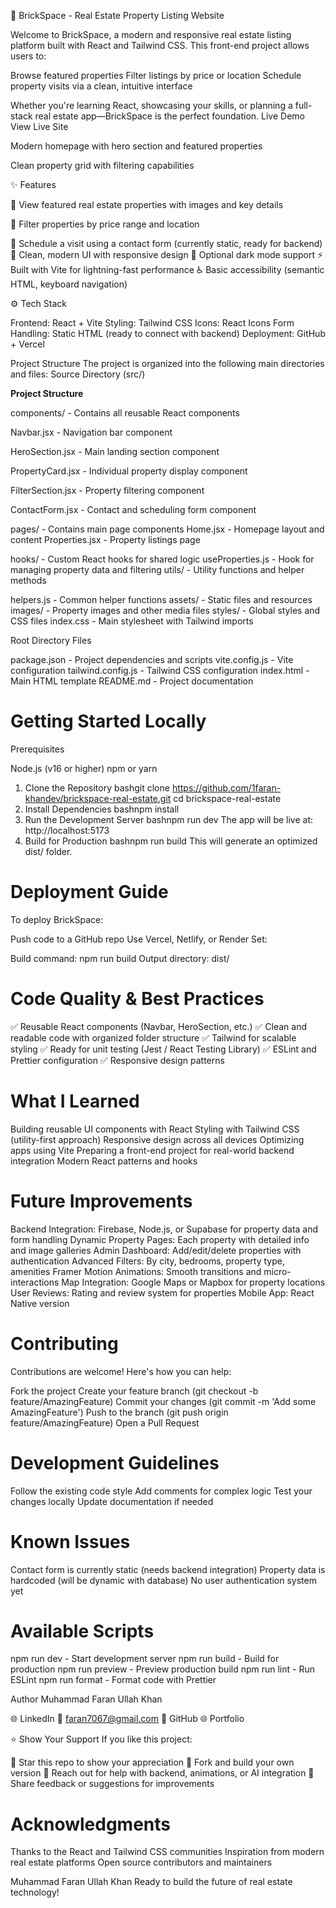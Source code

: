 🧱 BrickSpace - Real Estate Property Listing Website

Welcome to BrickSpace, a modern and responsive real estate listing platform built with React and Tailwind CSS.
This front-end project allows users to:

Browse featured properties
Filter listings by price or location
Schedule property visits via a clean, intuitive interface

Whether you're learning React, showcasing your skills, or planning a full-stack real estate app—BrickSpace is the perfect foundation.
 Live Demo
 View Live Site 

Modern homepage with hero section and featured properties

Clean property grid with filtering capabilities

✨ Features

🏡 View featured real estate properties with images and key details

💸 Filter properties by price range and location

📅 Schedule a visit using a contact form (currently static, ready for backend)
🎨 Clean, modern UI with responsive design
🌙 Optional dark mode support
⚡ Built with Vite for lightning-fast performance
♿ Basic accessibility (semantic HTML, keyboard navigation)


⚙️ Tech Stack

Frontend: React + Vite
Styling: Tailwind CSS
Icons: React Icons
Form Handling: Static HTML (ready to connect with backend)
Deployment: GitHub + Vercel


Project Structure
The project is organized into the following main directories and files:
Source Directory (src/)

**Project Structure**


components/ - Contains all reusable React components

Navbar.jsx - Navigation bar component


HeroSection.jsx - Main landing section component


PropertyCard.jsx - Individual property display component


FilterSection.jsx - Property filtering component


ContactForm.jsx - Contact and scheduling form component


pages/ - Contains main page components
Home.jsx - Homepage layout and content
Properties.jsx - Property listings page

hooks/ - Custom React hooks for shared logic
useProperties.js - Hook for managing property data and filtering
utils/ - Utility functions and helper methods

helpers.js - Common helper functions
assets/ - Static files and resources
images/ - Property images and other media files
styles/ - Global styles and CSS files
index.css - Main stylesheet with Tailwind imports

Root Directory Files

package.json - Project dependencies and scripts
vite.config.js - Vite configuration
tailwind.config.js - Tailwind CSS configuration
index.html - Main HTML template
README.md - Project documentation

# Getting Started Locally
Prerequisites

Node.js (v16 or higher)
npm or yarn

1. Clone the Repository
bashgit clone https://github.com/1faran-khandev/brickspace-real-estate.git
cd brickspace-real-estate
2. Install Dependencies
bashnpm install
3. Run the Development Server
bashnpm run dev
The app will be live at: http://localhost:5173
4. Build for Production
bashnpm run build
This will generate an optimized dist/ folder.

# Deployment Guide
To deploy BrickSpace:

Push code to a GitHub repo
Use Vercel, Netlify, or Render
Set:

Build command: npm run build
Output directory: dist/



# Code Quality & Best Practices
✅ Reusable React components (Navbar, HeroSection, etc.)
✅ Clean and readable code with organized folder structure
✅ Tailwind for scalable styling
✅ Ready for unit testing (Jest / React Testing Library)
✅ ESLint and Prettier configuration
✅ Responsive design patterns

# What I Learned

Building reusable UI components with React
Styling with Tailwind CSS (utility-first approach)
Responsive design across all devices
Optimizing apps using Vite
Preparing a front-end project for real-world backend integration
Modern React patterns and hooks


# Future Improvements

 Backend Integration: Firebase, Node.js, or Supabase for property data and form handling
 Dynamic Property Pages: Each property with detailed info and image galleries
 Admin Dashboard: Add/edit/delete properties with authentication
 Advanced Filters: By city, bedrooms, property type, amenities
 Framer Motion Animations: Smooth transitions and micro-interactions
 Map Integration: Google Maps or Mapbox for property locations
 User Reviews: Rating and review system for properties
 Mobile App: React Native version


# Contributing
Contributions are welcome! Here's how you can help:

Fork the project
Create your feature branch (git checkout -b feature/AmazingFeature)
Commit your changes (git commit -m 'Add some AmazingFeature')
Push to the branch (git push origin feature/AmazingFeature)
Open a Pull Request

# Development Guidelines

Follow the existing code style
Add comments for complex logic
Test your changes locally
Update documentation if needed


# Known Issues

Contact form is currently static (needs backend integration)
Property data is hardcoded (will be dynamic with database)
No user authentication system yet


# Available Scripts

npm run dev - Start development server
npm run build - Build for production
npm run preview - Preview production build
npm run lint - Run ESLint
npm run format - Format code with Prettier


Author
Muhammad Faran Ullah Khan

🌐 LinkedIn
📧 faran7067@gmail.com
🐙 GitHub
🌐 Portfolio


⭐ Show Your Support
If you like this project:

🌟 Star this repo to show your appreciation
🍴 Fork and build your own version
📩 Reach out for help with backend, animations, or AI integration
💬 Share feedback or suggestions for improvements


# Acknowledgments

Thanks to the React and Tailwind CSS communities
Inspiration from modern real estate platforms
Open source contributors and maintainers


Muhammad Faran Ullah Khan
Ready to build the future of real estate technology! 
